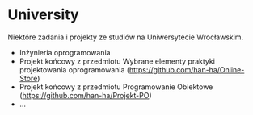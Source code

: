 # University
Niektóre zadania i projekty ze studiów na Uniwersytecie Wrocławskim.

- Inżynieria oprogramowania
- Projekt końcowy z przedmiotu Wybrane elementy praktyki projektowania oprogramowania (https://github.com/han-ha/Online-Store)
- Projekt końcowy z przedmiotu Programowanie Obiektowe (https://github.com/han-ha/Projekt-PO)
- ...
